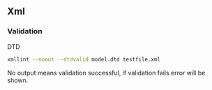 ## Xml

### Validation

DTD
```bash
xmllint --noout --dtdvalid model.dtd testfile.xml
```
No output means validation successful, if validation fails error will be shown.
